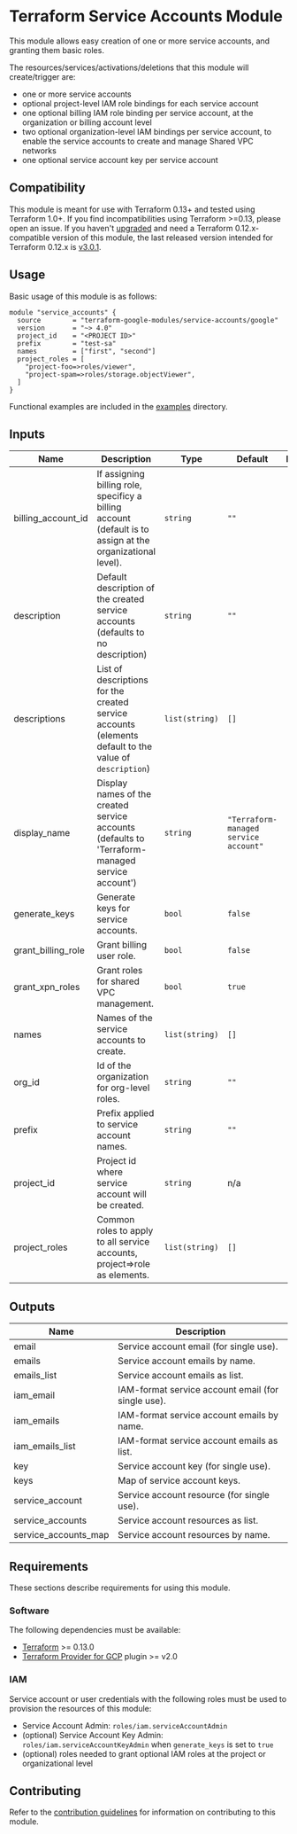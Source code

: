 # Terraform Service Accounts Module

This module allows easy creation of one or more service accounts, and granting them basic roles.

The resources/services/activations/deletions that this module will create/trigger are:

- one or more service accounts
- optional project-level IAM role bindings for each service account
- one optional billing IAM role binding per service account, at the organization or billing account level
- two optional organization-level IAM bindings per service account, to enable the service accounts to create and manage Shared VPC networks
- one optional service account key per service account

## Compatibility
This module is meant for use with Terraform 0.13+ and tested using Terraform 1.0+. If you find incompatibilities using Terraform >=0.13, please open an issue.
 If you haven't
[upgraded](https://www.terraform.io/upgrade-guides/0-13.html) and need a Terraform
0.12.x-compatible version of this module, the last released version
intended for Terraform 0.12.x is [v3.0.1](https://registry.terraform.io/modules/terraform-google-modules/-service-accounts/google/v3.0.1).

## Usage

Basic usage of this module is as follows:

```hcl
module "service_accounts" {
  source        = "terraform-google-modules/service-accounts/google"
  version       = "~> 4.0"
  project_id    = "<PROJECT ID>"
  prefix        = "test-sa"
  names         = ["first", "second"]
  project_roles = [
    "project-foo=>roles/viewer",
    "project-spam=>roles/storage.objectViewer",
  ]
}
```

Functional examples are included in the
[examples](./examples/) directory.

<!-- BEGINNING OF PRE-COMMIT-TERRAFORM DOCS HOOK -->
## Inputs

| Name | Description | Type | Default | Required |
|------|-------------|------|---------|:--------:|
| billing\_account\_id | If assigning billing role, specificy a billing account (default is to assign at the organizational level). | `string` | `""` | no |
| description | Default description of the created service accounts (defaults to no description) | `string` | `""` | no |
| descriptions | List of descriptions for the created service accounts (elements default to the value of `description`) | `list(string)` | `[]` | no |
| display\_name | Display names of the created service accounts (defaults to 'Terraform-managed service account') | `string` | `"Terraform-managed service account"` | no |
| generate\_keys | Generate keys for service accounts. | `bool` | `false` | no |
| grant\_billing\_role | Grant billing user role. | `bool` | `false` | no |
| grant\_xpn\_roles | Grant roles for shared VPC management. | `bool` | `true` | no |
| names | Names of the service accounts to create. | `list(string)` | `[]` | no |
| org\_id | Id of the organization for org-level roles. | `string` | `""` | no |
| prefix | Prefix applied to service account names. | `string` | `""` | no |
| project\_id | Project id where service account will be created. | `string` | n/a | yes |
| project\_roles | Common roles to apply to all service accounts, project=>role as elements. | `list(string)` | `[]` | no |

## Outputs

| Name | Description |
|------|-------------|
| email | Service account email (for single use). |
| emails | Service account emails by name. |
| emails\_list | Service account emails as list. |
| iam\_email | IAM-format service account email (for single use). |
| iam\_emails | IAM-format service account emails by name. |
| iam\_emails\_list | IAM-format service account emails as list. |
| key | Service account key (for single use). |
| keys | Map of service account keys. |
| service\_account | Service account resource (for single use). |
| service\_accounts | Service account resources as list. |
| service\_accounts\_map | Service account resources by name. |

<!-- END OF PRE-COMMIT-TERRAFORM DOCS HOOK -->

## Requirements

These sections describe requirements for using this module.

### Software

The following dependencies must be available:

- [Terraform](https://www.terraform.io/downloads.html) >= 0.13.0
- [Terraform Provider for GCP][terraform-provider-gcp] plugin >= v2.0

### IAM

Service account or user credentials with the following roles must be used to provision the resources of this module:

- Service Account Admin: `roles/iam.serviceAccountAdmin`
- (optional) Service Account Key Admin: `roles/iam.serviceAccountKeyAdmin` when `generate_keys` is set to `true`
- (optional) roles needed to grant optional IAM roles at the project or organizational level

## Contributing

Refer to the [contribution guidelines](./CONTRIBUTING.md) for
information on contributing to this module.

[iam-module]: https://registry.terraform.io/modules/terraform-google-modules/iam/google
[project-factory-module]: https://registry.terraform.io/modules/terraform-google-modules/project-factory/google
[terraform-provider-gcp]: https://www.terraform.io/docs/providers/google/index.html
[terraform]: https://www.terraform.io/downloads.html
